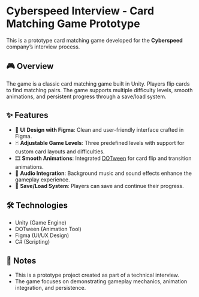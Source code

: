 # Cyberspeed Interview - Card Matching Game Prototype

This is a prototype card matching game developed for the **Cyberspeed** company’s interview process.

## 🎮 Overview

The game is a classic card matching game built in Unity. Players flip cards to find matching pairs. The game supports multiple difficulty levels, smooth animations, and persistent progress through a save/load system.

## ✨ Features

- 🎨 **UI Design with Figma**: Clean and user-friendly interface crafted in Figma.
- 🃏 **Adjustable Game Levels**: Three predefined levels with support for custom card layouts and difficulties.
- 🎞️ **Smooth Animations**: Integrated [DOTween](http://dotween.demigiant.com/) for card flip and transition animations.
- 🎵 **Audio Integration**: Background music and sound effects enhance the gameplay experience.
- 💾 **Save/Load System**: Players can save and continue their progress.

## 🛠️ Technologies

- Unity (Game Engine)
- DOTween (Animation Tool)
- Figma (UI/UX Design)
- C# (Scripting)

## 📝 Notes

- This is a prototype project created as part of a technical interview.
- The game focuses on demonstrating gameplay mechanics, animation integration, and persistence.
